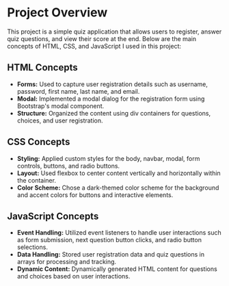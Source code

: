 # Project Overview

This project is a simple quiz application that allows users to register, answer quiz questions, and view their score at the end. Below are the main concepts of HTML, CSS, and JavaScript I used in this project:

## HTML Concepts
- **Forms:** Used to capture user registration details such as username, password, first name, last name, and email.
- **Modal:** Implemented a modal dialog for the registration form using Bootstrap's modal component.
- **Structure:** Organized the content using div containers for questions, choices, and user registration.

## CSS Concepts
- **Styling:** Applied custom styles for the body, navbar, modal, form controls, buttons, and radio buttons.
- **Layout:** Used flexbox to center content vertically and horizontally within the container.
- **Color Scheme:** Chose a dark-themed color scheme for the background and accent colors for buttons and interactive elements.

## JavaScript Concepts
- **Event Handling:** Utilized event listeners to handle user interactions such as form submission, next question button clicks, and radio button selections.
- **Data Handling:** Stored user registration data and quiz questions in arrays for processing and tracking.
- **Dynamic Content:** Dynamically generated HTML content for questions and choices based on user interactions.